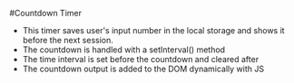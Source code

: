 #Countdown Timer

-   This timer saves user's input number in the local storage and shows it before the next session.
-   The countdown is handled with a setInterval() method
-   The time interval is set before the countdown and cleared after
-   The countdown output is added to the DOM dynamically with JS
